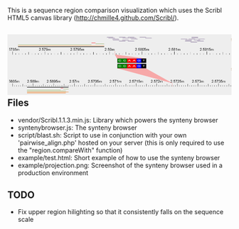 This is a sequence region comparison visualization which uses the Scribl HTML5 canvas library (http://chmille4.github.com/Scribl/).

![example](example/projection.png "example")
Files
------
  * vendor/Scribl.1.1.3.min.js: Library which powers the synteny browser
  * syntenybrowser.js: The synteny browser
  * script/blast.sh: Script to use in conjunction with your own 'pairwise_align.php' hosted on your server (this is only required to use the "region.compareWith" function)
  * example/test.html: Short example of how to use the synteny browser
  * example/projection.png: Screenshot of the synteny browser used in a production environment

TODO
----
  * Fix upper region hilighting so that it consistently falls on the sequence scale
